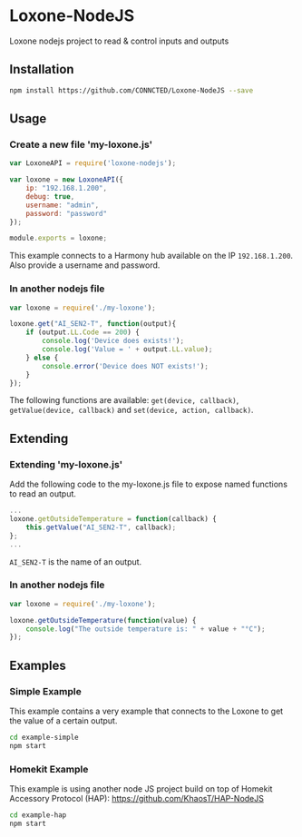 # Loxone-NodeJS
Loxone nodejs project to read &amp; control inputs and outputs

## Installation
```bash
npm install https://github.com/CONNCTED/Loxone-NodeJS --save
```

## Usage
### Create a new file 'my-loxone.js'
```javascript
var LoxoneAPI = require('loxone-nodejs');

var loxone = new LoxoneAPI({
    ip: "192.168.1.200",
    debug: true,
    username: "admin",
    password: "password"
});

module.exports = loxone;
```

This example connects to a Harmony hub available on the IP `192.168.1.200`. 
Also provide a username and password.

### In another nodejs file
```javascript
var loxone = require('./my-loxone');

loxone.get("AI_SEN2-T", function(output){
    if (output.LL.Code == 200) {
        console.log('Device does exists!');
        console.log('Value = ' + output.LL.value);
    } else {
        console.error('Device does NOT exists!');
    }
});
```

The following functions are available: `get(device, callback)`, `getValue(device, callback)` and `set(device, action, callback)`. 

## Extending
### Extending 'my-loxone.js'
Add the following code to the my-loxone.js file to expose named functions to read an output.
```javascript
...
loxone.getOutsideTemperature = function(callback) {
    this.getValue("AI_SEN2-T", callback);
};
...
```

`AI_SEN2-T` is the name of an output.

### In another nodejs file
```javascript
var loxone = require('./my-loxone');

loxone.getOutsideTemperature(function(value) {
    console.log("The outside temperature is: " + value + "°C");
});
```

## Examples
### Simple Example
This example contains a very example that connects to the Loxone to get the value of a certain output.

```bash
cd example-simple
npm start
```

### Homekit Example
This example is using another node JS project build on top of Homekit Accessory Protocol (HAP):
https://github.com/KhaosT/HAP-NodeJS

```bash
cd example-hap
npm start
```